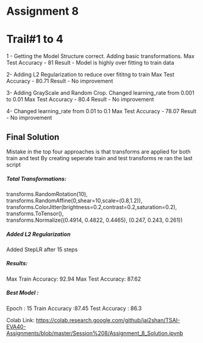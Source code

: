 # Assignment 8

Trail#1 to 4 
=============
1 - 
Getting the Model Structure correct. Adding basic transformations.
Max Test Accuracy - 81
Result - Model is highly over fitting to train data

2- 
Adding L2 Regularization to reduce over fititng to train
Max Test Accuracy - 80.71
Result - No improvement

3-
Adding GrayScale and Random Crop. Changed learning_rate from 0.001 to 0.01
Max Test Accuracy - 80.4
Result - No improvement

4-
Changed learning_rate from 0.01 to 0.1
Max Test Accuracy - 78.07
Result - No improvement

## Final Solution
Mistake in the top four approaches is that transforms are applied for both train and test
By creating seperate train and test transforms re ran the last script

##### Total Transformations:
transforms.RandomRotation(10),  
transforms.RandomAffine(0,shear=10,scale=(0.8,1.2)),  
transforms.ColorJitter(brightness=0.2,contrast=0.2,saturation=0.2),     
transforms.ToTensor(),   
transforms.Normalize((0.4914, 0.4822, 0.4465), (0.247, 0.243, 0.261))   

##### Added L2 Regularization
Added StepLR after 15 steps

##### Results:
Max Train Accuracy: 92.94
Max Test Accuracy: 87.62

##### Best Model :
Epoch : 15
Train Accuracy :87.45
Test Accuracy : 86.3

Colab Link: https://colab.research.google.com/github/jai2shan/TSAI-EVA40-Assignments/blob/master/Session%208/Assignment_8_Solution.ipynb
